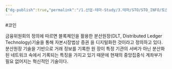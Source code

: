 ```yaml
---
{"dg-publish":true,"permalink":"/1.산업-테마-Study/3.테마/STO/STO_INFO/토큰증권/","created":"2024-11-20T21:02:29.891+09:00","updated":"2025-06-03T20:07:22.222+09:00"}
---
```


#코인


금융위원회의 정의에 따르면 블록체인을 활용한 분산원장(DLT, Distributed Ledger Technology)기술을 통해 자본시장법상 증권 을 디지털화한 것이라고 정의하고 있다. 분산원장 기술을 기반으로 거래 정보를 기록한 원 장이 특정 기관의 서버가 아닌 분산화된 네트워크 속에서 기록되는 특징을 가지고 있기 때문에 현재의 중앙집중식 계좌부가 필요 없어지는 혁신적인 기술이다.
